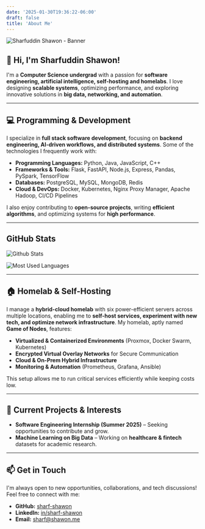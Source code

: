 ```yaml
---
date: '2025-01-30T19:36:22-06:00'
draft: false
title: 'About Me'
---
```


![Sharfuddin Shawon - Banner](/banner.png)
## 👋 Hi, I'm **Sharfuddin Shawon**!

I'm a **Computer Science undergrad** with a passion for **software engineering, artificial intelligence, self-hosting and homelabs**. I love designing **scalable systems**, optimizing performance, and exploring innovative solutions in **big data, networking, and automation**.

---

## 💻 Programming & Development

I specialize in **full stack software development**, focusing on **backend engineering, AI-driven workflows, and distributed systems**. Some of the technologies I frequently work with:

- **Programming Languages:** Python, Java, JavaScript, C++
- **Frameworks & Tools:** Flask, FastAPI, Node.js, Express, Pandas, PySpark, TensorFlow
- **Databases:** PostgreSQL, MySQL, MongoDB, Redis
- **Cloud & DevOps:** Docker, Kubernetes, Nginx Proxy Manager, Apache Hadoop, CI/CD Pipelines

I also enjoy contributing to **open-source projects**, writing **efficient algorithms**, and optimizing systems for **high performance**.

---
## GitHub Stats

![Github Stats](https://github-readme-streak-stats.herokuapp.com/?user=sharf-shawon&theme=dracula&hide_border=true)

![Most Used Languages](https://github-readme-stats.vercel.app/api/top-langs?username=sharf-shawon&show_icons=true&locale=en&layout=compact&theme=dracula&hide_border=true)

---

## 🏠 Homelab & Self-Hosting

I manage a **hybrid-cloud homelab** with six power-efficient servers across multiple locations, enabling me to **self-host services, experiment with new tech, and optimize network infrastructure**. My homelab, aptly named **Game of Nodes**, features:

- **Virtualized & Containerized Environments** (Proxmox, Docker Swarm, Kubernetes)
- **Encrypted Virtual Overlay Networks** for Secure Communication
- **Cloud & On-Prem Hybrid Infrastructure**
- **Monitoring & Automation** (Prometheus, Grafana, Ansible)

This setup allows me to run critical services efficiently while keeping costs low.

---


## 🚀 Current Projects & Interests

- **Software Engineering Internship (Summer 2025)** – Seeking opportunities to contribute and grow.
- **Machine Learning on Big Data** – Working on **healthcare & fintech** datasets for academic research.

---

## 📫 Get in Touch

I'm always open to new opportunities, collaborations, and tech discussions! Feel free to connect with me:

- **GitHub:** [sharf-shawon](https://github.com/sharf-shawon)
- **LinkedIn:** [in/sharf-shawon](https://www.linkedin.com/in/sharf-shawon/)
- **Email:** [sharf@shawon.me](sharf@shawon.me)